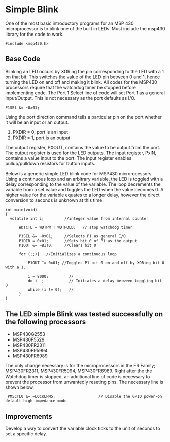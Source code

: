 # Simple Blink 
One of the most basic introductory programs for an MSP 430 microprocessor is to blink one of the built in LEDs. Must include the msp430 library for the code to work.

``` #include <msp430.h> ```

## Base Code
Blinking an LED occurs by XORing the pin corresponding to the LED with a 1 on that bit. This switches the value of the LED pin between 0 and 1, hence turning the LED on and off and making it blink. All codes for the MSP430 processors require that the watchdog timer be stopped before implementing code. The Port 1 Select line of code will set Port 1 as a general Input/Output. This is not necessary as the port defaults as I/O. 

``` P1SEl &= ~0x01;    ```

Using the port direction command tells a particular pin on the port whether it will be an input or an output. 
  1. PXDIR = 0,  port is an input
  2. PXDIR = 1,  port is an output
  
  The output register, PXOUT, contains the value to be output from the port. The output register is used for the LED outputs.
  The input register, PxIN, contains a value input to the port. The input register enables pullup/pulldown resistors for button inputs.
  
  
  Below is a generic simple LED blink code for MSP430 microrocessors. Using a continuous loop and an arbitrary variable, the LED is toggled with a delay corresponding to the value of the variable. The loop decrements the variable from a set value and toggles the LED when the value becomes 0. A higher value for the variable equates to a longer delay, however the direct conversion to seconds is unknown at this time.
  
  ``` 
  int main(void)
{
    volatile int i;         //integer value from internal counter

    	WDTCTL = WDTPW | WDTHOLD;	// stop watchdog timer
	
    	P1SEL &= ~0x01;     //Selects P1 as general I/O
    	P1DIR = 0x01;       //Sets bit 0 of P1 as the output
    	P1OUT &= ~BIT0;     //Clears bit 0

    	for (;;){   //Initializes a continuous loop

    	    P1OUT ^= 0x01; //Toggles P1 bit 0 on and off by XORing bit 0 with a 1.

    	    i = 8000;         //
    	    do i--;           // Initiates a delay between toggling bit 0
    	    while (i != 0);   //
    	}
}
```

## The LED simple Blink was tested successfully on the following processors
* MSP430G2553
* MSP430F5529
* MSP430FR2311
* MSP430FR5994
* MSP430FR6989

The only change necessary is for the microprocessors in the FR Family;  MSP430FR2311, MSP430FR5994, MSP430FR6989.
Right after the the Watchdog timer is stopped, an additional line of code is necessary to prevent the processor from unwantedly reseting pins. The necessary line is shown below.

```  PM5CTL0 &= ~LOCKLPM5;                   // Disable the GPIO power-on default high-impedance mode ```



## Improvements
Develop a way to convert the variable clock ticks to the unit of seconds to set a specific delay.

